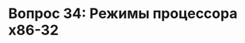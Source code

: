 **Вопрос 34: Режимы процессора x86-32**
==============================================================================
